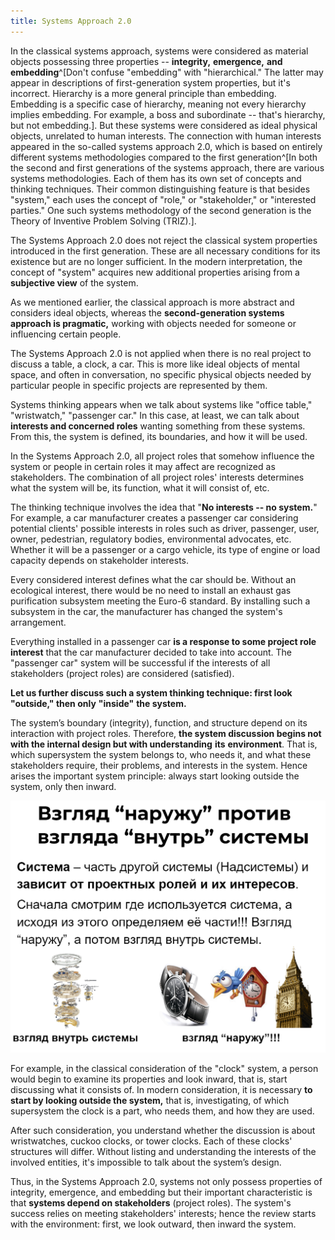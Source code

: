 ```yaml
---
title: Systems Approach 2.0
---
```


In the classical systems approach, systems were considered as material objects possessing three properties -- **integrity,** **emergence,** **and embedding**^[Don't confuse "embedding" with "hierarchical." The latter may appear in descriptions of first-generation system properties, but it's incorrect. Hierarchy is a more general principle than embedding. Embedding is a specific case of hierarchy, meaning not every hierarchy implies embedding. For example, a boss and subordinate -- that's hierarchy, but not embedding.]. But these systems were considered as ideal physical objects, unrelated to human interests. The connection with human interests appeared in the so-called systems approach 2.0, which is based on entirely different systems methodologies compared to the first generation^[In both the second and first generations of the systems approach, there are various systems methodologies. Each of them has its own set of concepts and thinking techniques. Their common distinguishing feature is that besides "system," each uses the concept of "role," or "stakeholder," or "interested parties." One such systems methodology of the second generation is the Theory of Inventive Problem Solving (TRIZ).].

The Systems Approach 2.0 does not reject the classical system properties introduced in the first generation. These are all necessary conditions for its existence but are no longer sufficient. In the modern interpretation, the concept of "system" acquires new additional properties arising from a **subjective view** of the system.

As we mentioned earlier, the classical approach is more abstract and considers ideal objects, whereas the **second-generation systems approach is pragmatic,** working with objects needed for someone or influencing certain people.

The Systems Approach 2.0 is not applied when there is no real project to discuss a table, a clock, a car. This is more like ideal objects of mental space, and often in conversation, no specific physical objects needed by particular people in specific projects are represented by them.

Systems thinking appears when we talk about systems like "office table," "wristwatch," "passenger car." In this case, at least, we can talk about **interests and concerned roles** wanting something from these systems. From this, the system is defined, its boundaries, and how it will be used.

In the Systems Approach 2.0, all project roles that somehow influence the system or people in certain roles it may affect are recognized as stakeholders. The combination of all project roles' interests determines what the system will be, its function, what it will consist of, etc.

The thinking technique involves the idea that "**No interests -- no system.**" For example, a car manufacturer creates a passenger car considering potential clients' possible interests in roles such as driver, passenger, user, owner, pedestrian, regulatory bodies, environmental advocates, etc. Whether it will be a passenger or a cargo vehicle, its type of engine or load capacity depends on stakeholder interests.

Every considered interest defines what the car should be. Without an ecological interest, there would be no need to install an exhaust gas purification subsystem meeting the Euro-6 standard. By installing such a subsystem in the car, the manufacturer has changed the system's arrangement.

Everything installed in a passenger car **is a response to some project role interest** that the car manufacturer decided to take into account. The "passenger car" system will be successful if the interests of all stakeholders (project roles) are considered (satisfied).

**Let us further discuss such a system thinking technique: first look** **"outside," then only** **"inside"** **the system.**

The system’s boundary (integrity), function, and structure depend on its interaction with project roles. Therefore, **the system discussion begins not with the internal design but with understanding** **its** **environment**. That is, which supersystem the system belongs to, who needs it, and what these stakeholders require, their problems, and interests in the system. Hence arises the important system principle: always start looking outside the system, only then inward.


![](11-systemic-approach-2-0-1.png)


For example, in the classical consideration of the "clock" system, a person would begin to examine its properties and look inward, that is, start discussing what it consists of. In modern consideration, it is necessary **to start by looking outside the system,** that is, investigating, of which supersystem the clock is a part, who needs them, and how they are used.

After such consideration, you understand whether the discussion is about wristwatches, cuckoo clocks, or tower clocks. Each of these clocks' structures will differ. Without listing and understanding the interests of the involved entities, it's impossible to talk about the system’s design.

Thus, in the Systems Approach 2.0, systems not only possess properties of integrity, emergence, and embedding but their important characteristic is that **systems depend on stakeholders** (project roles). The system's success relies on meeting stakeholders' interests; hence the review starts with the environment: first, we look outward, then inward the system.